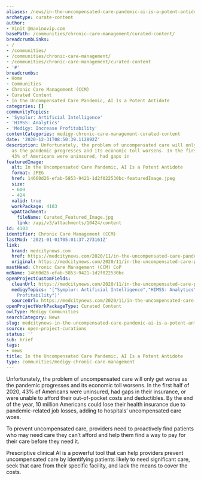 ```yaml
---
aliases: /news/in-the-uncompensated-care-pandemic-ai-is-a-potent-antidote
archetype: curate-content
author:
- Vinit @maxinovip.com
basePath: /communities/chronic-care-management/curated-content/
breadcrumbLinks:
- /
- /communities/
- /communities/chronic-care-management/
- /communities/chronic-care-management/curated-content
- '#'
breadcrumbs:
- Home
- Communities
- Chronic Care Management (CCM)
- Curated Content
- In the Uncompensated Care Pandemic, AI Is a Potent Antidote
categories: []
communityTopics:
- 'Symplur: Artificial Intelligence'
- 'HIMSS: Analytics'
- 'Medigy: Increase Profitability'
contentCategories: medigy-chronic-care-management-curated-content
date: '2020-12-31T08:50:39.112892Z'
description: Unfortunately, the problem of uncompensated care will only get worse
  as the pandemic progresses and its economic toll worsens. In the first half of 2020,
  43% of Americans were uninsured, had gaps in
featuredImage:
  alt: In the Uncompensated Care Pandemic, AI Is a Potent Antidote
  format: JPEG
  href: 14660d26-efab-5853-9421-1d2f022530bc-featuredImage.jpeg
  size:
  - 600
  - 424
  valid: true
  workPackage: 4103
  wpAttachment:
    fileName: Curated_Featured_Image.jpg
    link: /api/v3/attachments/10424/content
id: 4103
identifier: Chronic Care Management (CCM)
lastMod: '2021-01-01T05:01:37.273161Z'
link:
  brand: medcitynews.com
  href: https://medcitynews.com/2020/11/in-the-uncompensated-care-pandemic-ai-is-a-potent-antidote/
  original: https://medcitynews.com/2020/11/in-the-uncompensated-care-pandemic-ai-is-a-potent-antidote/
mastHead: Chronic Care Management (CCM) CoP
mdName: 14660d26-efab-5853-9421-1d2f022530bc
openProjectCustomFields:
  cleanUrl: https://medcitynews.com/2020/11/in-the-uncompensated-care-pandemic-ai-is-a-potent-antidote/
  medigyTopics: '["Symplur: Artificial Intelligence","HIMSS: Analytics","Medigy: Increase
    Profitability"]'
  sourceUrl: https://medcitynews.com/2020/11/in-the-uncompensated-care-pandemic-ai-is-a-potent-antidote/
openProjectWorkPackageType: Curated Content
owlType: Medigy Communities
searchCategory: News
slug: medcitynews-in-the-uncompensated-care-pandemic-ai-is-a-potent-antidote
source: open-project-curations
status: ''
sub: brief
tags:
- news
title: In the Uncompensated Care Pandemic, AI Is a Potent Antidote
type: communities/medigy-chronic-care-management
---
```


<p>Unfortunately, the problem of uncompensated care will only get worse as the pandemic progresses and its economic toll worsens. In the first half of 2020, 43% of Americans were uninsured, had gaps in their insurance, or were unable to afford their out-of-pocket costs and deductibles. By the end of the year, 10 million Americans could lose their health insurance due to pandemic-related job losses, adding to hospitals’ uncompensated care woes.</p><p>To prevent uncompensated care, providers need to proactively find patients who may need care they can’t afford and help them find a way to pay for their care before they need it.</p><p>Prescriptive clinical AI is a powerful tool that can help providers prevent uncompensated care by identifying patients likely to need significant care, seek that care from their specific facility, and lack the means to cover the costs.&nbsp;</p>